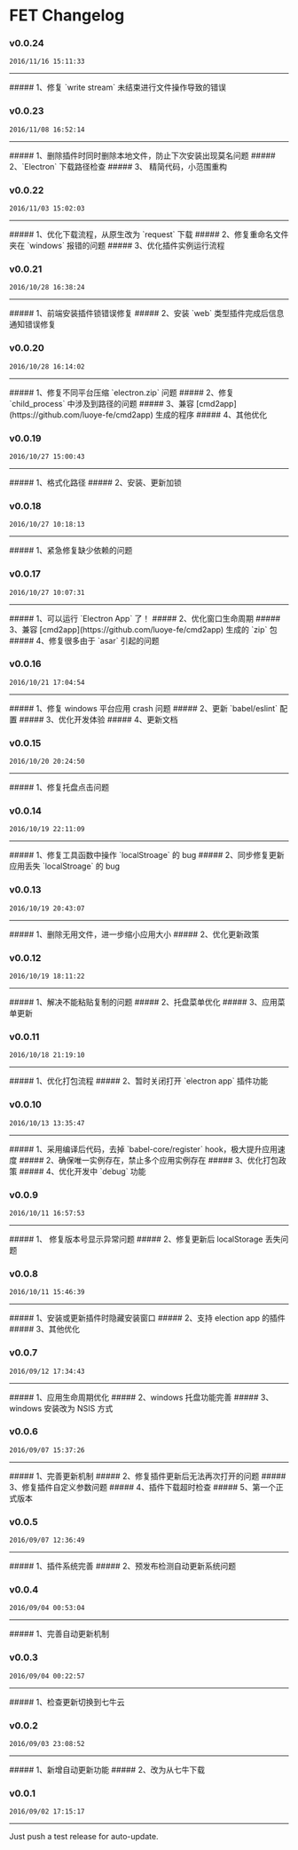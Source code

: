 # FET Changelog 

### v0.0.24  
`2016/11/16 15:11:33`  
<hr>  
##### 1、修复 `write stream` 未结束进行文件操作导致的错误  

### v0.0.23  
`2016/11/08 16:52:14`  
<hr>  
##### 1、删除插件时同时删除本地文件，防止下次安装出现莫名问题
##### 2、`Electron` 下载路径检查
##### 3、 精简代码，小范围重构  

### v0.0.22  
`2016/11/03 15:02:03`  
<hr>  
##### 1、优化下载流程，从原生改为 `request` 下载
##### 2、修复重命名文件夹在 `windows` 报错的问题
##### 3、优化插件实例运行流程  

### v0.0.21  
`2016/10/28 16:38:24`  
<hr>  
##### 1、前端安装插件锁错误修复
##### 2、安装 `web` 类型插件完成后信息通知错误修复  

### v0.0.20  
`2016/10/28 16:14:02`  
<hr>  
##### 1、修复不同平台压缩 `electron.zip` 问题
##### 2、修复 `child_process` 中涉及到路径的问题 
##### 3、兼容 [cmd2app](https://github.com/luoye-fe/cmd2app) 生成的程序
##### 4、其他优化  

### v0.0.19  
`2016/10/27 15:00:43`  
<hr>  
##### 1、格式化路径
##### 2、安装、更新加锁  

### v0.0.18  
`2016/10/27 10:18:13`  
<hr>  
##### 1、紧急修复缺少依赖的问题  

### v0.0.17  
`2016/10/27 10:07:31`  
<hr>  
##### 1、可以运行 `Electron App` 了！
##### 2、优化窗口生命周期
##### 3、兼容 [cmd2app](https://github.com/luoye-fe/cmd2app) 生成的 `zip` 包
##### 4、修复很多由于 `asar` 引起的问题  

### v0.0.16  
`2016/10/21 17:04:54`  
<hr>  
##### 1、修复 windows 平台应用 crash 问题
##### 2、更新 `babel/eslint` 配置
##### 3、优化开发体验
##### 4、更新文档  

### v0.0.15  
`2016/10/20 20:24:50`  
<hr>  
##### 1、修复托盘点击问题  

### v0.0.14  
`2016/10/19 22:11:09`  
<hr>  
##### 1、修复工具函数中操作 `localStroage` 的 bug
##### 2、同步修复更新应用丢失 `localStroage` 的 bug  

### v0.0.13  
`2016/10/19 20:43:07`  
<hr>  
##### 1、删除无用文件，进一步缩小应用大小
##### 2、优化更新政策  

### v0.0.12  
`2016/10/19 18:11:22`  
<hr>  
##### 1、解决不能粘贴复制的问题
##### 2、托盘菜单优化
##### 3、应用菜单更新  

### v0.0.11  
`2016/10/18 21:19:10`  
<hr>  
##### 1、优化打包流程
##### 2、暂时关闭打开 `electron app` 插件功能  

### v0.0.10  
`2016/10/13 13:35:47`  
<hr>  
##### 1、采用编译后代码，去掉 `babel-core/register` hook，极大提升应用速度
##### 2、确保唯一实例存在，禁止多个应用实例存在
##### 3、优化打包政策
##### 4、优化开发中 `debug` 功能  

### v0.0.9  
`2016/10/11 16:57:53`  
<hr>  
##### 1、 修复版本号显示异常问题
##### 2、修复更新后 localStorage 丢失问题  

### v0.0.8  
`2016/10/11 15:46:39`  
<hr>  
##### 1、安装或更新插件时隐藏安装窗口
##### 2、支持 election app 的插件
##### 3、其他优化  

### v0.0.7  
`2016/09/12 17:34:43`  
<hr>  
##### 1、应用生命周期优化
##### 2、windows 托盘功能完善
##### 3、windows 安装改为 NSIS 方式  

### v0.0.6  
`2016/09/07 15:37:26`  
<hr>  
##### 1、完善更新机制
##### 2、修复插件更新后无法再次打开的问题
##### 3、修复插件自定义参数问题
##### 4、插件下载超时检查
##### 5、第一个正式版本  

### v0.0.5  
`2016/09/07 12:36:49`  
<hr>  
##### 1、插件系统完善
##### 2、预发布检测自动更新系统问题  

### v0.0.4  
`2016/09/04 00:53:04`  
<hr>  
##### 1、完善自动更新机制  

### v0.0.3  
`2016/09/04 00:22:57`  
<hr>  
##### 1、检查更新切换到七牛云  

### v0.0.2  
`2016/09/03 23:08:52`  
<hr>  
##### 1、新增自动更新功能
##### 2、改为从七牛下载  

### v0.0.1  
`2016/09/02 17:15:17`  
<hr>  
Just push a test release for auto-update.  

